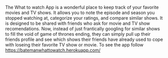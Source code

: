 The What to watch App is a wonderful place to keep track of your favorite movies and TV shows. It allows you to note the episode and season you stopped watching at, categorize your ratings, and compare similar shows. It is designed to be shared with friends who ask for movie and TV show recomendations. Now, instead of just frantically googling for similar shows to fill the void of game of thrones ending, they can simply pull up their friends profile and see which shows their friends have already used to cope with loseing their favorite TV show or movie. 
To see the app follow https://batemanwhattowatch.herokuapp.com/
